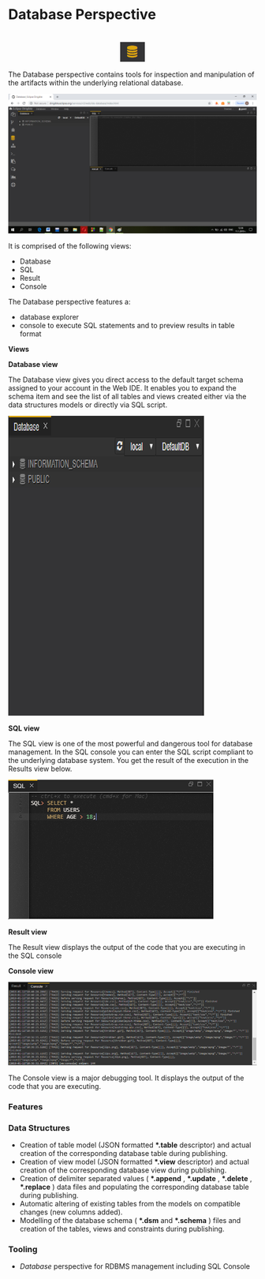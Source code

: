 #
# Database Perspective

#
<p align="center">
<img alt="git" src="d0.png"/>
</p>
  

The Database perspective contains tools for inspection and manipulation of the artifacts within the underlying relational database.

 ![](d1.png)
 
 
It is comprised of the following views:

- Database
- SQL
- Result
- Console

The Database perspective features a:

- database explorer
- console to execute SQL statements and to preview results in table format

**Views**

**Database view**

The Database view gives you direct access to the default target schema assigned to your account in the Web IDE. It enables you to expand the schema item and see the list of all tables and views created either via the data structures models or directly via SQL script.

 ![](d2.png)
 
**SQL view**

The SQL view is one of the most powerful and dangerous tool for database management. In the SQL console you can enter the SQL script compliant to the underlying database system. You get the result of the execution in the Results view below.

 ![](d3.png)
 
**Result view**

The Result view displays the output of the code that you are executing in the SQL console

**Console view**

 ![](d4.png)
 
The Console view is a major debugging tool. It displays the output of the code that you are executing.

### Features

### Data Structures

- Creation of table model (JSON formatted  **\*.table**  descriptor) and actual creation of the corresponding database table during publishing.
- Creation of view model (JSON formatted  **\*.view**  descriptor) and actual creation of the corresponding database view during publishing.
- Creation of delimiter separated values ( **\*.append** ,  **\*.update** ,  **\*.delete** ,  **\*.replace** ) data files and populating the corresponding database table during publishing.
- Automatic altering of existing tables from the models on compatible changes (new columns added).
- Modelling of the database schema ( **\*.dsm**  and  **\*.schema** ) files and creation of the tables, views and constraints during publishing.

### Tooling

- _Database_ perspective for RDBMS management including SQL Console
